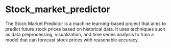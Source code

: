 # Stock_market_predictor
The Stock Market Predictor is a machine learning-based project that aims to predict future stock prices based on historical data. It uses techniques such as data preprocessing, visualization, and time series analysis to train a model that can forecast stock prices with reasonable accuracy.
